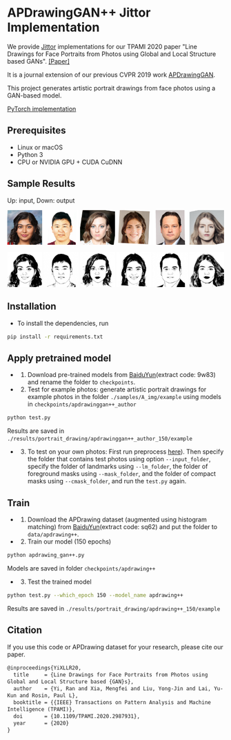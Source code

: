 # APDrawingGAN++ Jittor Implementation

We provide [Jittor](https://github.com/Jittor/jittor) implementations for our TPAMI 2020 paper "Line Drawings for Face Portraits from Photos using Global and Local Structure based GANs". [[Paper]](http://openaccess.thecvf.com/content_CVPR_2019/html/Yi_APDrawingGAN_Generating_Artistic_Portrait_Drawings_From_Face_Photos_With_Hierarchical_CVPR_2019_paper.html)

It is a journal extension of our previous CVPR 2019 work [APDrawingGAN](https://github.com/yiranran/APDrawingGAN).

This project generates artistic portrait drawings from face photos using a GAN-based model.

[PyTorch implementation](https://github.com/yiranran/APDrawingGAN2)

## Prerequisites
- Linux or macOS
- Python 3
- CPU or NVIDIA GPU + CUDA CuDNN

## Sample Results
Up: input, Down: output
<p>
    <img src='imgs/sample/140_large-img_1696_real_A.png' width="16%"/>
    <img src='imgs/sample/140_large-img_1615_real_A.png' width="16%"/>
    <img src='imgs/sample/140_large-img_1684_real_A.png' width="16%"/>
    <img src='imgs/sample/140_large-img_1616_real_A.png' width="16%"/>
    <img src='imgs/sample/140_large-img_1673_real_A.png' width="16%"/>
    <img src='imgs/sample/140_large-img_1701_real_A.png' width="16%"/>
</p>
<p>
    <img src='imgs/sample/140_large-img_1696_fake_B.png' width="16%"/>
    <img src='imgs/sample/140_large-img_1615_fake_B.png' width="16%"/>
    <img src='imgs/sample/140_large-img_1684_fake_B.png' width="16%"/>
    <img src='imgs/sample/140_large-img_1616_fake_B.png' width="16%"/>
    <img src='imgs/sample/140_large-img_1673_fake_B.png' width="16%"/>
    <img src='imgs/sample/140_large-img_1701_fake_B.png' width="16%"/>
</p>

## Installation
- To install the dependencies, run
```bash
pip install -r requirements.txt
```

## Apply pretrained model

- 1. Download pre-trained models from [BaiduYun](https://pan.baidu.com/s/1JtHHZfvDQRzzqgC8fUt0cQ)(extract code: 9w83) and rename the folder to `checkpoints`.

- 2. Test for example photos: generate artistic portrait drawings for example photos in the folder `./samples/A_img/example` using models in `checkpoints/apdrawinggan++_author`
``` bash
python test.py
```
Results are saved in `./results/portrait_drawing/apdrawinggan++_author_150/example`

- 3. To test on your own photos: First run preprocess [here](preprocess/readme.md)). Then specify the folder that contains test photos using option `--input_folder`, specify the folder of landmarks using `--lm_folder`, the folder of foreground masks using `--mask_folder`, and the folder of compact masks using `--cmask_folder`, and run the `test.py` again.

## Train

- 1. Download the APDrawing dataset (augmented using histogram matching) from [BaiduYun](https://pan.baidu.com/s/1AsC056toNCQR7-q9eKPH6Q)(extract code: sq62) and put the folder to `data/apdrawing++`.

- 2. Train our model (150 epochs)
``` bash
python apdrawing_gan++.py
```
Models are saved in folder `checkpoints/apdrawing++`

- 3. Test the trained model
``` bash
python test.py --which_epoch 150 --model_name apdrawing++
```
Results are saved in `./results/portrait_drawing/apdrawing++_150/example`

## Citation
If you use this code or APDrawing dataset for your research, please cite our paper.

```
@inproceedings{YiXLLR20,
  title     = {Line Drawings for Face Portraits from Photos using Global and Local Structure based {GAN}s},
  author    = {Yi, Ran and Xia, Mengfei and Liu, Yong-Jin and Lai, Yu-Kun and Rosin, Paul L},
  booktitle = {{IEEE} Transactions on Pattern Analysis and Machine Intelligence (TPAMI)},
  doi       = {10.1109/TPAMI.2020.2987931},
  year      = {2020}
}
```